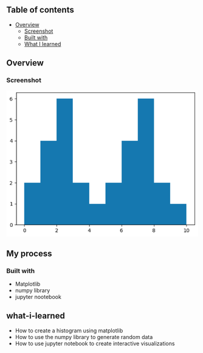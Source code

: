
## Table of contents

- [Overview](#overview)
  - [Screenshot](#screenshot)
  - [Built with](#built-with)
  - [What I learned](#what-i-learned)




## Overview


### Screenshot

![](histogram.png)

## My process

### Built with
- Matplotlib
-  numpy library
- jupyter nootebook

## what-i-learned
- How to create a histogram using matplotlib
- How to use the numpy library to generate random data
- How to use jupyter notebook to create interactive visualizations


  
